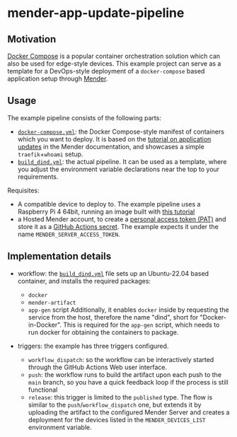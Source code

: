 # mender-app-update-pipeline

## Motivation

[Docker Compose](https://docs.docker.com/compose/) is a popular container orchestration solution which can also be used for edge-style devices. This example project can serve as a template for a DevOps-style deployment of a `docker-compose` based application setup through [Mender](https://mender.io).

## Usage

The example pipeline consists of the following parts:

- [`docker-compose.yml`](./docker-compose.yaml): the Docker Compose-style manifest of containers which you want to deploy. It is based on the [tutorial on application updates](https://docs.mender.io/artifact-creation/create-an-artifact/docker-compose#create-the-mender-artifact) in the Mender documentation, and showcases a simple `traefik`+`whoami` setup.
- [`build_dind.yml`](./.github/workflows/build_dind.yml): the actual pipeline. It can be used as a template, where you adjust the environment variable declarations near the top to your requirements.

Requisites:
- A compatible device to deploy to. The example pipeline uses a Raspberry Pi 4 64bit, running an image built with [this tutorial](https://hub.mender.io/t/using-the-docker-compose-application-update-module-on-yocto/6133)
- a Hosted Mender account, to create a [personal access token (PAT)](https://docs.mender.io/server-integration/using-the-apis#personal-access-tokens) and store it as a [GitHub Actions secret](https://docs.github.com/en/actions/security-for-github-actions/security-guides/using-secrets-in-github-actions). The example expects it under the name `MENDER_SERVER_ACCESS_TOKEN`.

## Implementation details

- workflow: the [`build_dind.yml`](./.github/workflows/build_dind.yml) file sets up an Ubuntu-22.04 based container, and installs the required packages:
  - `docker`
  - `mender-artifact`
  - `app-gen` script
  Additionally, it enables `docker` inside by requesting the service from the host, therefore the name "dind", short for "Docker-in-Docker". This is required for the `app-gen` script, which needs to run docker for obtaining the containers to package.

- triggers: the example has three triggers configured.
  - `workflow_dispatch`: so the workflow can be interactively started through the GitHub Actions Web user interface.
  - `push`: the workflow runs to build the artifact upon each push to the `main` branch, so you have a quick feedback loop if the process is still functional
  - `release`: this trigger is limited to the `published` type. The flow is similar to the `push`/`workflow_dispatch` one, but extends it by uploading the artifact to the configured Mender Server and creates a deployment for the devices listed in the `MENDER_DEVICES_LIST` environment variable.